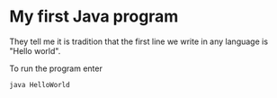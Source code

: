 # My first Java program

They tell me it is tradition that the first line we write in any language is "Hello world".

To run the program enter

```bash
java HelloWorld
```
